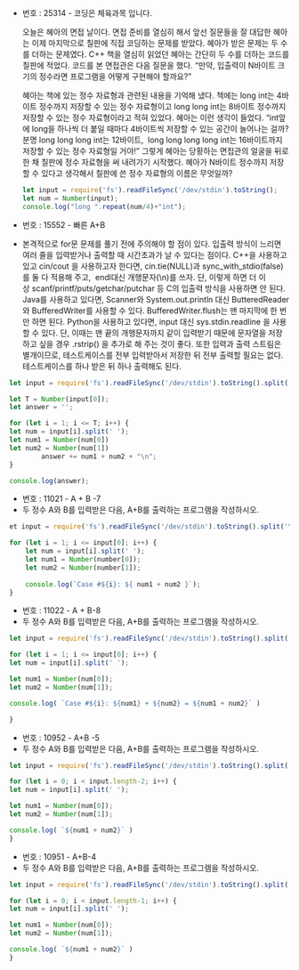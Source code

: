 - 번호 : 25314 - 코딩은 체육과목 입니다.
    
    오늘은 혜아의 면접 날이다. 면접 준비를 열심히 해서 앞선 질문들을 잘 대답한 혜아는 이제 마지막으로 칠판에 직접 코딩하는 문제를 받았다. 혜아가 받은 문제는 두 수를 더하는 문제였다. C++ 책을 열심히 읽었던 혜아는 간단히 두 수를 더하는 코드를 칠판에 적었다. 코드를 본 면접관은 다음 질문을 했다. “만약, 입출력이 N바이트 크기의 정수라면 프로그램을 어떻게 구현해야 할까요?”
    
    혜아는 책에 있는 정수 자료형과 관련된 내용을 기억해 냈다. 책에는 long int는 4바이트 정수까지 저장할 수 있는 정수 자료형이고 long long int는 8바이트 정수까지 저장할 수 있는 정수 자료형이라고 적혀 있었다. 혜아는 이런 생각이 들었다. “int앞에 long을 하나씩 더 붙일 때마다 4바이트씩 저장할 수 있는 공간이 늘어나는 걸까? 분명 long long long int는 12바이트,  long long long long int는 16바이트까지 저장할 수 있는 정수 자료형일 거야!” 그렇게 혜아는 당황하는 면접관의 얼굴을 뒤로한 채 칠판에 정수 자료형을 써 내려가기 시작했다. 혜아가 N바이트 정수까지 저장할 수 있다고 생각해서 칠판에 쓴 정수 자료형의 이름은 무엇일까?
    
    ```jsx
    let input = require('fs').readFileSync('/dev/stdin').toString();
    let num = Number(input);
    console.log("long ".repeat(num/4)+"int");
    ```
    
- 번호 : 15552 - 빠른 A+B
- 본격적으로 for문 문제를 풀기 전에 주의해야 할 점이 있다. 입출력 방식이 느리면 여러 줄을 입력받거나 출력할 때 시간초과가 날 수 있다는 점이다. C++을 사용하고 있고 cin/cout 을 사용하고자 한다면, cin.tie(NULL)과 sync_with_stdio(false)를 둘 다 적용해 주고,  endl대신 개행문자(\n)를 쓰자. 단, 이렇게 하면 더 이상 scanf/printf/puts/getchar/putchar 등 C의 입출력 방식을 사용하면 안 된다. Java를 사용하고 있다면, Scanner와 System.out.println 대신 ButteredReader와 BufferedWriter를 사용할 수 있다. BufferedWriter.flush는 맨 마지막에 한 번만 하면 된다. Python을 사용하고 있다면, input 대신 sys.stdin.readline 을 사용할 수 있다. 단, 이때는 맨 끝의 개행문자까지 같이 입력받기 때문에 문자열을 저장하고 싶을 경우 .rstrip() 을 추가로 해 주는 것이 좋다. 또한 입력과 출력 스트림은 별개이므로, 테스트케이스를 전부 입력받아서 저장한 뒤 전부 출력할 필요는 없다. 테스트케이스를 하나 받은 뒤 하나 출력해도 된다.

```jsx
let input = require('fs').readFileSync('/dev/stdin').toString().split('\n');

let T = Number(input[0]);
let answer = '';

for (let i = 1; i <= T; i++) {
let num = input[i].split(' ');
let num1 = Number(num[0])
let num2 = Number(num[1])
		answer += num1 + num2 + "\n";
}

console.log(answer);
```

- 번호 : 11021 - A + B -7
- 두 정수 A와 B를 입력받은 다음, A+B를 출력하는 프로그램을 작성하시오.

```jsx
et input = require('fs').readFileSync('/dev/stdin').toString().split('\n');

for (let i = 1; i <= input[0]; i++) {
    let num = input[i].split(' ');
    let num1 = Number(number[0]);
    let num2 = Number(number[1]);
    
    console.log(`Case #${i}: ${ num1 + num2 }`);
}
```

- 번호 : 11022 - A + B-8
- 두 정수 A와 B를 입력받은 다음, A+B를 출력하는 프로그램을 작성하시오.

```jsx
let input = require('fs').readFileSync('/dev/stdin').toString().split('\n');

for (let i = 1; i <= input[0]; i++) {
let num = input[i].split(' ');

let num1 = Number(num[0]);
let num2 = Number(num[1]);

console.log( `Case #${i}: ${num1} + ${num2} = ${num1 + num2}` )

}
```

- 번호 : 10952 - A+B -5
- 두 정수 A와 B를 입력받은 다음, A+B를 출력하는 프로그램을 작성하시오.

```jsx
let input = require('fs').readFileSync('/dev/stdin').toString().split('\n');

for (let i = 0; i < input.length-2; i++) {
let num = input[i].split(' ');

let num1 = Number(num[0]);
let num2 = Number(num[1]);

console.log( `${num1 + num2}` )
}
```

- 번호 : 10951 - A+B-4
- 두 정수 A와 B를 입력받은 다음, A+B를 출력하는 프로그램을 작성하시오.
```jsx
let input = require('fs').readFileSync('/dev/stdin').toString().split('\n');

for (let i = 0; i < input.length-1; i++) {
let num = input[i].split(' ');

let num1 = Number(num[0]);
let num2 = Number(num[1]);

console.log( `${num1 + num2}` )
}
```
